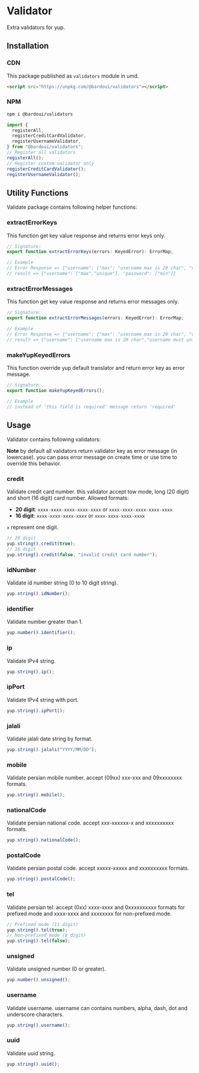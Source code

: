 # Validator

Extra validators for yup.

## Installation

### CDN

This package published as `validators` module in umd.

```html
<script src="https://unpkg.com/@bardoui/validators"></script>
```

### NPM

```bash
npm i @bardoui/validators
```

```ts
import {
  registerAll,
  registerCreditCardValidator,
  registerUsernameValidator,
} from "@bardoui/validators";
// Register all validators
registerAll();
// Register custom validator only
registerCreditCardValidator();
registerUsernameValidator();
```

## Utility Functions

Validate package contains following helper functions:

### extractErrorKeys

This function get key value response and returns error keys only.

```ts
// Signature:
export function extractErrorKeys(errors: KeyedError): ErrorMap;

// Example
// Error Response => {"username": {"max": "username max is 20 char", "unique": "username must unique"}, "password": {"min" :"password must have 10 char at least"}}
// result => {"username": ["max","unique"], "password": ["min"]}
```

### extractErrorMessages

This function get key value response and returns error messages only.

```ts
// Signature:
export function extractErrorMessages(errors: KeyedError): ErrorMap;

// Example
// Error Response => {"username": {"max": "username max is 20 char", "unique": "username must unique"}, "password": {"min" :"password must have 10 char at least"}}
// result => {"username": ["username max is 20 char","username must unique"], "password": ["password must have 10 char at least"]}
```

### makeYupKeyedErrors

This function override yup default translator and return error key as error message.

```ts
// Signature:
export function makeYupKeyedErrors();

// Example
// instead of 'this field is required' message return 'required'
```

## Usage

Validator contains following validators:

**Note** by default all validators return validator key as error message (in lowercase). you can pass error message on create time or use time to override this behavior.

### credit

Validate credit card number. this validator accept tow mode, long (20 digit) and short (16 digit) card number. Allowed formats:

- **20 digit**: `xxxx-xxxx-xxxx-xxxx-xxxx` or `xxxx-xxxx-xxxx-xxxx-xxxx`
- **16 digit**: `xxxx-xxxx-xxxx-xxxx` or `xxxx-xxxx-xxxx-xxxx`

`x` represent one digit.

```ts
// 20 digit
yup.string().credit(true);
// 16 digit
yup.string().credit(false, "invalid credit card number");
```

### idNumber

Validate id number string (0 to 10 digit string).

```ts
yup.string().idNumber();
```

### identifier

Validate number greater than 1.

```ts
yup.number().identifier();
```

### ip

Validate IPv4 string.

```ts
yup.string().ip();
```

### ipPort

Validate IPv4 string with port.

```ts
yup.string().ipPort();
```

### jalali

Validate jalali date string by format.

```ts
yup.string().jalali("YYYY/MM/DD");
```

### mobile

Validate persian mobile number. accept (09xx) xxx-xxx and 09xxxxxxxx formats.

```ts
yup.string().mobile();
```

### nationalCode

Validate persian national code. accept xxx-xxxxxx-x and xxxxxxxxxx formats.

```ts
yup.string().nationalCode();
```

### postalCode

Validate persian postal code. accept xxxxx-xxxxx and xxxxxxxxxx formats.

```ts
yup.string().postalCode();
```

### tel

Validate persian tel. accept (0xx) xxxx-xxxx and 0xxxxxxxxxx formats for prefixed mode and xxxx-xxxx and xxxxxxxx for non-prefixed mode.

```ts
// Prefixed mode (11 digit)
yup.string().tel(true);
// Non-prefixed mode (8 digit)
yup.string().tel(false);
```

### unsigned

Validate unsigned number (0 or greater).

```ts
yup.number().unsigned();
```

### username

Validate username. username can contains numbers, alpha, dash, dot and underscore characters.

```ts
yup.string().username();
```

### uuid

Validate uuid string.

```ts
yup.string().uuid();
```
